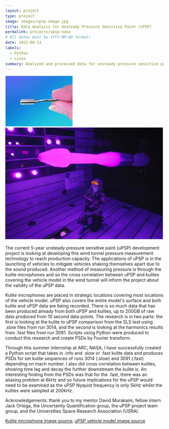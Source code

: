```yaml
---
layout: project
type: project
image: images/upsp-image.jpg
title: Data Analysis for Unsteady Pressure Sensitive Paint (uPSP)
permalink: projects/upsp-nasa
# All dates must be YYYY-MM-DD format!
date: 2021-08-13
labels:
  - Python
  - Linux
summary: Analyzed and processed data for unsteady pressure sensitive paint project at Ames Research Center, National Aeronautics and Space Administration for summer 2021 internship.
---
```


<div class="ui medium rounded images">
  <img class="ui image" src="../images/upsp-kulite.jpg">
  <img class="ui image" src="../images/upsp-model.jpg">
</div>

The current 5-year unsteady pressure sensitive paint (uPSP) development project is looking at developing this wind tunnel pressure measurement technology to reach production capacity. The applications of uPSP is in the launching of vehicles to mitigate vehicles shaking themselves apart due to the sound produced. Another method of measuring pressure is through the kulite microphones and so the cross correlation between uPSP and kulites covering the vehicle model in the wind tunnel will inform the project about the validity of the uPSP data. 

Kulite microphones are placed in strategic locations covering most locations of the vehicle model. uPSP also covers the entire model's surface and both kulite and uPSP data are being recorded. There is so much data that has been produced already from both uPSP and kulites, up to 200GB of raw data produced from 10 second data points. The research is in two parts: the first is looking at the kulite to uPSP comparison from the SLS test using .slow files from run 3014, and the second is looking at the harmonics results from .fast files from run 3091. Scripts using Python were produced to conduct this research and create PSDs by Fourier transform. 

Through this summer internship at ARC, NASA, I have successfully created a Python script that takes in .info and .slow or .fast kulite data and produces PSDs for set kulite sequences of runs 3014 (.slow) and 3091 (.fast) depending on mach number. I also did cross correlation between kulites, showing time lag and decay the further downstream the kulite is. An interesting finding from the PSDs was that for the .fast, there was an aliasing problem at 6kHz and so future implications for the uPSP would need to be examined as the uPSP Nyquist frequency is only 5kHz whilst the kulites were sampled at 200kHz.

Acknowledgements: thank you to my mentor David Murakami, fellow intern Jack Ortega, the Uncertainty Quantification group, the uPSP project team group, and the Universities Space Research Association (USRA). 

[Kulite microphone image source](https://kulite.com//assets/media/2017/06/XCQ-080.jpg); [uPSP vehicle model image source](https://www.nasa.gov/sites/default/files/styles/full_width/public/thumbnails/image/upsp_feature_acd15-0208-004.jpg?itok=DmC3jWJh)
